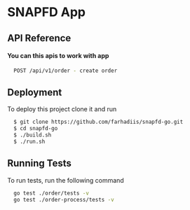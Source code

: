 
# SNAPFD App

## API Reference

#### You can this apis to work with app

```bash
  POST /api/v1/order - create order
```

## Deployment

To deploy this project clone it and run

```bash
  $ git clone https://github.com/farhadiis/snapfd-go.git
  $ cd snapfd-go
  $ ./build.sh
  $ ./run.sh
```

## Running Tests

To run tests, run the following command

```bash
  go test ./order/tests -v
  go test ./order-process/tests -v
```